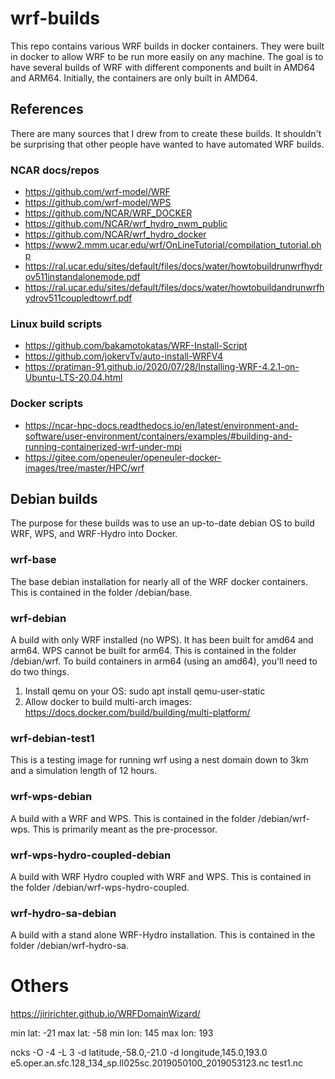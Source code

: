 # wrf-builds

This repo contains various WRF builds in docker containers. They were built in docker to allow WRF to be run more easily on any machine. The goal is to have several builds of WRF with different components and built in AMD64 and ARM64. Initially, the containers are only built in AMD64.

## References
There are many sources that I drew from to create these builds. It shouldn't be surprising that other people have wanted to have automated WRF builds.

### NCAR docs/repos
- https://github.com/wrf-model/WRF
- https://github.com/wrf-model/WPS
- https://github.com/NCAR/WRF_DOCKER
- https://github.com/NCAR/wrf_hydro_nwm_public
- https://github.com/NCAR/wrf_hydro_docker
- https://www2.mmm.ucar.edu/wrf/OnLineTutorial/compilation_tutorial.php
- https://ral.ucar.edu/sites/default/files/docs/water/howtobuildrunwrfhydrov511instandalonemode.pdf
- https://ral.ucar.edu/sites/default/files/docs/water/howtobuildandrunwrfhydrov511coupledtowrf.pdf

### Linux build scripts
- https://github.com/bakamotokatas/WRF-Install-Script
- https://github.com/jokervTv/auto-install-WRFV4
- https://pratiman-91.github.io/2020/07/28/Installing-WRF-4.2.1-on-Ubuntu-LTS-20.04.html

### Docker scripts
- https://ncar-hpc-docs.readthedocs.io/en/latest/environment-and-software/user-environment/containers/examples/#building-and-running-containerized-wrf-under-mpi
- https://gitee.com/openeuler/openeuler-docker-images/tree/master/HPC/wrf

## Debian builds
The purpose for these builds was to use an up-to-date debian OS to build WRF, WPS, and WRF-Hydro into Docker. 

### wrf-base
The base debian installation for nearly all of the WRF docker containers. This is contained in the folder /debian/base.

### wrf-debian
A build with only WRF installed (no WPS). It has been built for amd64 and arm64. WPS cannot be built for arm64. This is contained in the folder /debian/wrf.
To build containers in arm64 (using an amd64), you'll need to do two things.

1) Install qemu on your OS: sudo apt install qemu-user-static
2) Allow docker to build multi-arch images: https://docs.docker.com/build/building/multi-platform/

### wrf-debian-test1
This is a testing image for running wrf using a nest domain down to 3km and a simulation length of 12 hours.

### wrf-wps-debian
A build with a WRF and WPS. This is contained in the folder /debian/wrf-wps. This is primarily meant as the pre-processor. 

### wrf-wps-hydro-coupled-debian
A build with WRF Hydro coupled with WRF and WPS. This is contained in the folder /debian/wrf-wps-hydro-coupled.

### wrf-hydro-sa-debian
A build with a stand alone WRF-Hydro installation. This is contained in the folder /debian/wrf-hydro-sa.

# Others
https://jiririchter.github.io/WRFDomainWizard/

min lat: -21
max lat: -58
min lon: 145
max lon: 193

ncks -O -4 -L 3 -d latitude,-58.0,-21.0 -d longitude,145.0,193.0 e5.oper.an.sfc.128_134_sp.ll025sc.2019050100_2019053123.nc test1.nc